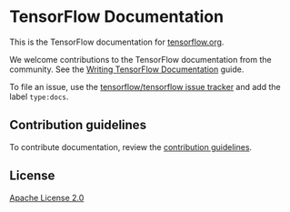 # TensorFlow Documentation

This is the TensorFlow documentation for [tensorflow.org](https://www.tensorflow.org).

We welcome contributions to the TensorFlow documentation from the community. See
the [Writing TensorFlow Documentation](https://www.tensorflow.org/community/documentation)
guide.

To file an issue, use the [tensorflow/tensorflow issue tracker](https://github.com/tensorflow/tensorflow/issues)
and add the label `type:docs`.

## Contribution guidelines

To contribute documentation, review the [contribution guidelines](CONTRIBUTING.md).

## License

[Apache License 2.0](LICENSE)

